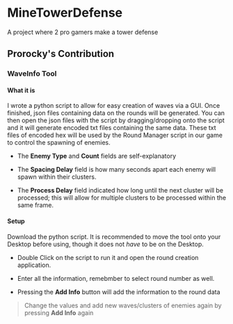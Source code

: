# MineTowerDefense
A project where 2 pro gamers make a tower defense



## Prorocky's Contribution

### WaveInfo Tool

#### What it is

I wrote a python script to allow for easy creation of waves via a GUI. Once finished, json files containing data on the rounds will be generated. You can then open the json files with the script by dragging/dropping onto the script and it will generate encoded txt files containing the same data. These txt files of encoded hex will be used by the Round Manager script in our game to control the spawning of enemies. 

- The **Enemy Type** and **Count** fields are self-explanatory

- The **Spacing Delay** field is how many seconds apart each enemy will spawn within their clusters. 

- The **Process Delay** field indicated how long until the next cluster will be processed; this will allow for multiple clusters to be processed within the same frame.

#### Setup

Download the python script. It is recommended to move the tool onto your Desktop before using, though it does not *have* to be on the Desktop. 
- Double Click on the script to run it and open the round creation application. 

- Enter all the information, remebmber to select round number as well. 

- Pressing the **Add Info** button will add the information to the round data 
> Change the values and add new waves/clusters of enemies again by pressing **Add Info** again
